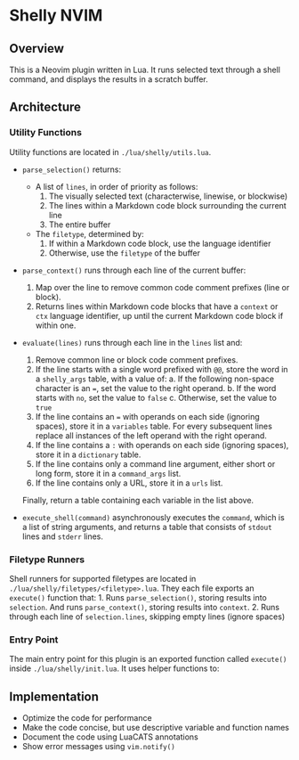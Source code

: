 # Shelly NVIM

## Overview

This is a Neovim plugin written in Lua. It runs selected text through a shell command, and displays the results in a scratch buffer.

## Architecture

### Utility Functions

Utility functions are located in `./lua/shelly/utils.lua`.

- `parse_selection()` returns:
  - A list of `lines`, in order of priority as follows:
    1. The visually selected text (characterwise, linewise, or blockwise)
    2. The lines within a Markdown code block surrounding the current line
    3. The entire buffer
  - The `filetype`, determined by:
    1. If within a Markdown code block, use the language identifier
    2. Otherwise, use the `filetype` of the buffer

- `parse_context()` runs through each line of the current buffer:
  1. Map over the line to remove common code comment prefixes (line or block).
  2. Returns lines within Markdown code blocks that have a `context` or `ctx` language identifier, up until the current Markdown code block if within one.

- `evaluate(lines)` runs through each line in the `lines` list and:
  1. Remove common line or block code comment prefixes.
  2. If the line starts with a single word prefixed with `@@`, store the word in a `shelly_args` table, with a value of:
     a. If the following non-space character is an `=`, set the value to the right operand.
     b. If the word starts with `no`, set the value to `false`
     c. Otherwise, set the value to `true`
  3. If the line contains an `=` with operands on each side (ignoring spaces), store it in a `variables` table. For every subsequent lines replace all instances of the left operand with the right operand.
  4. If the line contains a `:` with operands on each side (ignoring spaces), store it in a `dictionary` table.
  5. If the line contains only a command line argument, either short or long form, store it in a `command_args` list.
  6. If the line contains only a URL, store it in a `urls` list.

  Finally, return a table containing each variable in the list above.

- `execute_shell(command)` asynchronously executes the `command`, which is a list of string arguments, and returns a table that consists of `stdout` lines and `stderr` lines.

### Filetype Runners

Shell runners for supported filetypes are located in `./lua/shelly/filetypes/<filetype>.lua`. They each file exports an `execute()` function that: 1. Runs `parse_selection()`, storing results into `selection`. And runs `parse_context()`, storing results into `context`. 2. Runs through each line of `selection.lines`, skipping empty lines (ignore spaces)

### Entry Point

The main entry point for this plugin is an exported function called `execute()` inside `./lua/shelly/init.lua`. It uses helper functions to:

## Implementation

- Optimize the code for performance
- Make the code concise, but use descriptive variable and function names
- Document the code using LuaCATS annotations
- Show error messages using `vim.notify()`
